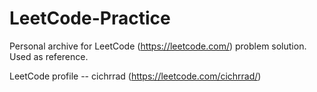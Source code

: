 # LeetCode-Practice
Personal archive for LeetCode (https://leetcode.com/) problem solution. Used as reference.

LeetCode profile -- cichrrad (https://leetcode.com/cichrrad/)
